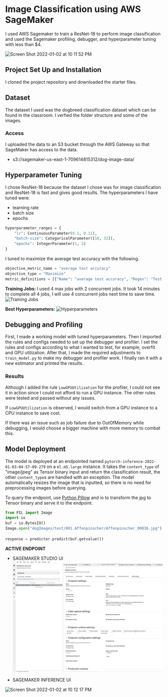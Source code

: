 # Image Classification using AWS SageMaker
I used AWS Sagemaker to train a ResNet-18 to perform image classification and used the Sagemaker profiling, debugger, and hyperparameter tuning with less than $4. 

<img width="400" alt="Screen Shot 2022-01-02 at 10 11 52 PM" src="https://user-images.githubusercontent.com/62487364/147903583-ac6b7cce-edc1-430e-8a08-6227045521fc.png">


## Project Set Up and Installation
I cloned the project repository and downloaded the starter files. 

## Dataset
The dataset I used was the dogbreed classification dataset which can be found in the classroom.
I verfied the folder structure and some of the images. 

### Access
I uploaded the data to an S3 bucket through the AWS Gateway so that SageMaker has access to the data. 
- s3://sagemaker-us-east-1-709614815312/dog-image-data/

## Hyperparameter Tuning
I chose ResNet-18 because the dataset I chose was for image classification and ResNet-18 is fast and gives good results. 
The hyperparameters I have tuned were:
- learning rate 
- batch size
- epochs

```python
hyperparameter_ranges = {
    "lr": ContinuousParameter(0.1, 0.11),
    "batch-size": CategoricalParameter([16, 32]),
    "epochs": IntegerParameter(1, 2)
}
```

I tuned to maximize the average test accuracy with the following. 
```python
objective_metric_name = "average test accuracy"
objective_type = "Maximize"
metric_definitions = [{"Name": "average test accuracy", "Regex": "Test set: Average accuracy: ([0-9\\.]+)"}]
```

**Training Jobs:**
I used 4 max jobs with 2 concurrent jobs.
It took 14 minutes to complete all 4 jobs, I will use 4 concurrent jobs next time to save time. 
![Training Jobs](https://user-images.githubusercontent.com/62487364/147903084-75bc927d-5775-43dc-9763-34c0199106d0.png)

**Best Hyperparameters:**
![Hyperparameters](https://user-images.githubusercontent.com/62487364/147903139-41235fc6-1c2d-4a97-a471-ab3520adf9f3.png)


## Debugging and Profiling
First, I made a working model with tuned hyperparameters. Then I imported the rules and configs needed to set up the debugger and profiler. I set the rules and configs according to what I wanted to test, for example, overfit and GPU utilization. After that, I made the required adjustments to `train_model.py` to make my debugger and profiler work. I finally ran it with a new estimator and printed the results. 

### Results
Although I added the rule `LowGPUUtilization` for the profiler, I could not see it in action since I could not afford to run a GPU instance. 
The other rules were tested and passed without any issues. 

If `LowGPUUtilization` is observed, I would switch from a GPU instance to a CPU instance to save cost.  

If there was an issue such as job failure due to OutOfMemory while debugging, I would choose a bigger machine with more memory to combat this. 

## Model Deployment
The model is deployed at an endpointed named `pytorch-inference-2022-01-03-04-57-09-279` on a `ml.m5.large` instance.
It takes the `content_type` of "image/jpeg" as Tensor binary input and return the classification result, the other `content_type`s are handled with an exception. 
The model automatically resizes the image that is inputted, so there is no need for preprocessing images before querying. 

To query the endpoint, use [Python Pillow](https://pypi.org/project/Pillow/) and io to transform the jpg to Tensor binary and serve it to the endpoint.
```python
from PIL import Image
import io
buf = io.BytesIO()
Image.open("dogImages/test/001.Affenpinscher/Affenpinscher_00036.jpg").save(buf, format="JPEG")

response = predictor.predict(buf.getvalue())
```

**ACTIVE ENDPOINT**
- SAGEMAKER STUDIO UI
![Active Endpoint](active_endpoint_screenshot.png)

- SAGEMAKER INFERENCE UI 
<img width="1105" alt="Screen Shot 2022-01-02 at 10 12 17 PM" src="https://user-images.githubusercontent.com/62487364/147904512-637fafd2-7145-4d92-be54-c0d32c5473e0.png">

